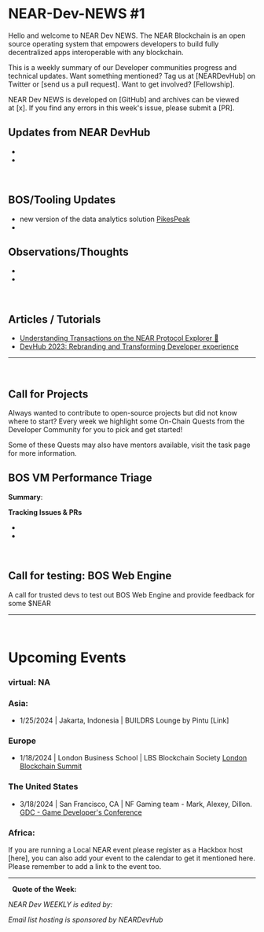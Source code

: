 # NEAR-Dev-NEWS #1

Hello and welcome to NEAR Dev NEWS. The NEAR Blockchain is an open source operating system that empowers developers to build fully decentralized apps interoperable with any blockchain.

This is a weekly summary of our Developer communities progress and technical updates. Want something mentioned? Tag us at [NEARDevHub] on Twitter or [send us a pull request]. Want to get involved? [Fellowship].

NEAR Dev NEWS is developed on [GitHub] and archives can be viewed at [x]. If you find any errors in this week's issue, please submit a [PR].
&nbsp; 
## Updates from NEAR DevHub

- 

- 


&nbsp; 
## BOS/Tooling Updates

- new version of the data analytics solution [PikesPeak](https://pikespeak.ai/)
- 

## Observations/Thoughts

-

-


&nbsp; 
## Articles / Tutorials

- [Understanding Transactions on the NEAR Protocol Explorer 🔎](https://near.social/devhub.near/widget/app?page=blog&id=3034)
- [DevHub 2023: Rebranding and Transforming Developer experience](https://near.social/devhub.near/widget/app?page=blog&id=2991)

----
&nbsp; 
## Call for Projects

Always wanted to contribute to open-source projects but did not know where to start? Every week we highlight some On-Chain Quests from the Developer Community for you to pick and get started!

Some of these Quests may also have mentors available, visit the task page for more information.

## BOS VM Performance Triage

**Summary**:

**Tracking Issues & PRs**

-

-


&nbsp; 
## Call for testing: BOS Web Engine

A call for trusted devs to test out BOS Web Engine and provide feedback for some $NEAR

-----
&nbsp; 
# Upcoming Events

### virtual: NA

### Asia:

- 1/25/2024 | Jakarta, Indonesia | BUILDRS Lounge by Pintu [Link]

### Europe

- 1/18/2024 | London Business School | LBS Blockchain Society
[London Blockchain Summit](https://www.londonblockchainsummit.xyz)

### The United States

- 3/18/2024 | San Francisco, CA | NF Gaming team - Mark, Alexey, Dillon.
[GDC - Game Developer's Conference](https://gdconf.com/)

### Africa:

If you are running a Local NEAR event please register as a Hackbox host [here], you can also add your event to the calendar to get it mentioned here. Please remember to add a link to the event too. 


-----
&nbsp; 
**Quote of the Week:**

*NEAR Dev WEEKLY is edited by:*

*Email list hosting is sponsored by NEARDevHub*